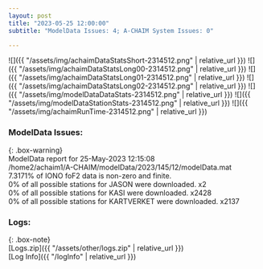 ```yaml
---
layout: post
title: "2023-05-25 12:00:00"
subtitle: "ModelData Issues: 4; A-CHAIM System Issues: 0"

---
```


![]({{ "/assets/img/achaimDataStatsShort-2314512.png" | relative_url }})
![]({{ "/assets/img/achaimDataStatsLong00-2314512.png" | relative_url }})
![]({{ "/assets/img/achaimDataStatsLong01-2314512.png" | relative_url }})
![]({{ "/assets/img/achaimDataStatsLong02-2314512.png" | relative_url }})
![]({{ "/assets/img/modelDataDataStats-2314512.png" | relative_url }})
![]({{ "/assets/img/modelDataStationStats-2314512.png" | relative_url }})
![]({{ "/assets/img/achaimRunTime-2314512.png" | relative_url }})


### ModelData Issues:  
  
{: .box-warning}  
 ModelData report for 25-May-2023 12:15:08   
 /home2/achaim1/A-CHAIM/modelData/2023/145/12/modelData.mat   
 7.3171% of IONO foF2 data is non-zero and finite.   
 0% of all possible stations for JASON were downloaded. x2   
 0% of all possible stations for KASI were downloaded. x2428   
 0% of all possible stations for KARTVERKET were downloaded. x2137   
  


### Logs:  
  
{: .box-note}  
[Logs.zip]({{ "/assets/other/logs.zip" | relative_url }})  
[Log Info]({{ "/logInfo" | relative_url }})  
